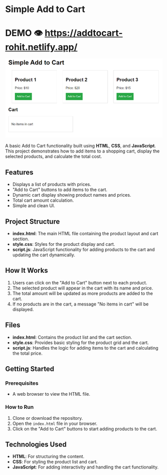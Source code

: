 # Simple Add to Cart
# DEMO 👁️ https://addtocart-rohit.netlify.app/
<img src= "./addtocart.png" width="800px"/>

A basic Add to Cart functionality built using **HTML**, **CSS**, and **JavaScript**. This project demonstrates how to add items to a shopping cart, display the selected products, and calculate the total cost.

## Features
- Displays a list of products with prices.
- "Add to Cart" buttons to add items to the cart.
- Dynamic cart display showing product names and prices.
- Total cart amount calculation.
- Simple and clean UI.

## Project Structure
- **index.html**: The main HTML file containing the product layout and cart section.
- **style.css**: Styles for the product display and cart.
- **script.js**: JavaScript functionality for adding products to the cart and updating the cart dynamically.

## How It Works
1. Users can click on the "Add to Cart" button next to each product.
2. The selected product will appear in the cart with its name and price.
3. The total amount will be updated as more products are added to the cart.
4. If no products are in the cart, a message "No items in cart" will be displayed.

## Files
- **index.html**: Contains the product list and the cart section.
- **style.css**: Provides basic styling for the product grid and the cart.
- **script.js**: Handles the logic for adding items to the cart and calculating the total price.

## Getting Started

### Prerequisites
- A web browser to view the HTML file.

### How to Run
1. Clone or download the repository.
2. Open the `index.html` file in your browser.
3. Click on the "Add to Cart" buttons to start adding products to the cart.

## Technologies Used
- **HTML**: For structuring the content.
- **CSS**: For styling the product list and cart.
- **JavaScript**: For adding interactivity and handling the cart functionality.
